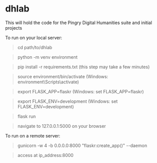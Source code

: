 # dhlab
This will hold the code for the Pingry Digital Humanities suite and initial projects

To run on your local server:

> cd path/to/dhlab

> python -m venv environment

> pip install -r requirements.txt (this step may take a few minutes)
  
> source environment/bin/activate (Windows: environment\Scripts\activate)
  
> export FLASK_APP=flaskr (Windows: set FLASK_APP=flaskr)
  
> export FLASK_ENV=development (Windows: set FLASK_ENV=development)
  
> flask run

> navigate to 127.0.0.1:5000 on your browser

To run on a remote server:

> gunicorn -w 4 -b 0.0.0.0:8000 "flaskr:create_app()" --daemon

> access at ip_address:8000
